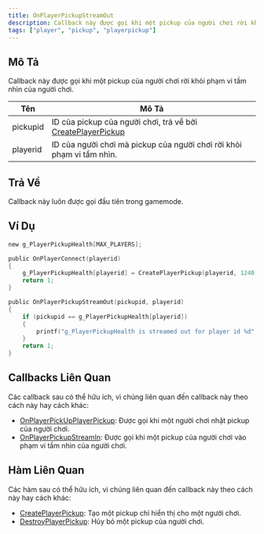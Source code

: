 ```yaml
---
title: OnPlayerPickupStreamOut
description: Callback này được gọi khi một pickup của người chơi rời khỏi phạm vi tầm nhìn của người chơi.
tags: ["player", "pickup", "playerpickup"]
---
```


<VersionWarn name='callback' version='omp v1.1.0.2612' />

## Mô Tả

Callback này được gọi khi một pickup của người chơi rời khỏi phạm vi tầm nhìn của người chơi.

| Tên      | Mô Tả                                                                                           |
| -------- | ------------------------------------------------------------------------------------------------ |
| pickupid | ID của pickup của người chơi, trả về bởi [CreatePlayerPickup](../functions/CreatePlayerPickup) |
| playerid | ID của người chơi mà pickup của người chơi rời khỏi phạm vi tầm nhìn.                           |

## Trả Về

Callback này luôn được gọi đầu tiên trong gamemode.

## Ví Dụ

```c
new g_PlayerPickupHealth[MAX_PLAYERS];

public OnPlayerConnect(playerid)
{
    g_PlayerPickupHealth[playerid] = CreatePlayerPickup(playerid, 1240, 2, 2009.8474, 1218.0459, 10.8175);
    return 1;
}

public OnPlayerPickupStreamOut(pickupid, playerid)
{
    if (pickupid == g_PlayerPickupHealth[playerid])
    {
        printf("g_PlayerPickupHealth is streamed out for player id %d", playerid);
    }
    return 1;
}
```

## Callbacks Liên Quan

Các callback sau có thể hữu ích, vì chúng liên quan đến callback này theo cách này hay cách khác:

- [OnPlayerPickUpPlayerPickup](OnPlayerPickUpPlayerPickup): Được gọi khi một người chơi nhặt pickup của người chơi.
- [OnPlayerPickupStreamIn](OnPlayerPickupStreamIn): Được gọi khi một pickup của người chơi vào phạm vi tầm nhìn của người chơi.

## Hàm Liên Quan

Các hàm sau có thể hữu ích, vì chúng liên quan đến callback này theo cách này hay cách khác:

- [CreatePlayerPickup](../functions/CreatePlayerPickup): Tạo một pickup chỉ hiển thị cho một người chơi.
- [DestroyPlayerPickup](../functions/DestroyPlayerPickup): Hủy bỏ một pickup của người chơi.